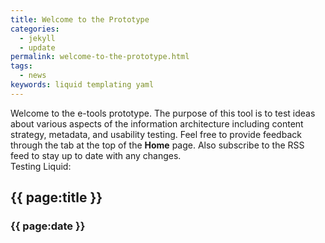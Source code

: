 ```yaml
---
title: Welcome to the Prototype
categories:
  - jekyll
  - update
permalink: welcome-to-the-prototype.html
tags:
  - news
keywords: liquid templating yaml
---
```



Welcome to the e-tools prototype. The purpose of this tool is to test ideas about various aspects of the information architecture including content strategy, metadata, and usability testing. Feel free to provide feedback through the tab at the top of the **Home** page. Also subscribe to the RSS feed to stay up to date with any changes.  
Testing Liquid:  
## {{ page:title }}    
### {{ page:date }}    

<!---{% include links.html %}-->
